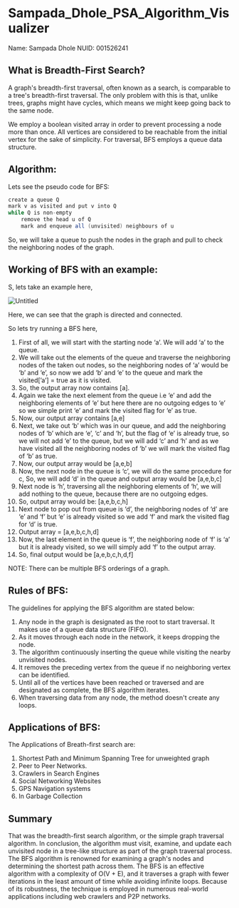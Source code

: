 # Sampada_Dhole_PSA_Algorithm_Visualizer
Name: Sampada Dhole
NUID: 001526241

## What is Breadth-First Search?

A graph's breadth-first traversal, often known as a search, is comparable to a tree's breadth-first traversal. The only problem with this is that, unlike trees, graphs might have cycles, which means we might keep going back to the same node. 

We employ a boolean visited array in order to prevent processing a node more than once. All vertices are considered to be reachable from the initial vertex for the sake of simplicity. For traversal, BFS employs a queue data structure.

## Algorithm:

Lets see the pseudo code for BFS:

```java
create a queue Q 
mark v as visited and put v into Q 
while Q is non-empty 
    remove the head u of Q 
    mark and enqueue all (unvisited) neighbours of u
```

So, we will take a queue to push the nodes in the graph and pull to check the neighboring nodes of  the graph.

## Working of BFS with an example:

S, lets take an example here,

![Untitled](https://s3-us-west-2.amazonaws.com/secure.notion-static.com/d5de9f94-7da8-47cf-8181-b344bde101cc/Untitled.png)

Here, we can see that the graph is directed and connected.

So lets try running a BFS here,

1. First of all, we will start with the starting node ‘a’. We will add ‘a’ to the queue.
2. We will take out the elements of the queue and traverse the neighboring nodes of the taken out nodes, so the neighboring nodes of ‘a’ would be ‘b’ and ‘e’, so now we add ‘b’ and ‘e’ to the queue and mark the visited[’a’] = true as it is visited.
3. So, the output array now contains [a].
4. Again we take the next element from the queue i.e ‘e’ and add the neighboring elements of ‘e’ but here there are no outgoing edges to ‘e’ so we simple print ‘e’ and mark the visited flag for ‘e’ as true.
5. Now, our output array contains [a,e]
6. Next, we take out ‘b’ which was in our queue, and add the neighboring nodes of ‘b’ which are ‘e’, ‘c’ and ‘h’, but the flag of ‘e’ is already true, so we will not add ‘e’ to the queue, but we will add ‘c’ and ‘h’ and as we have visited all the neighboring nodes of ‘b’ we will mark the visited flag of ‘b’ as true.
7. Now, our output array would be [a,e,b]
8. Now, the next node in the queue is ‘c’, we will do the same procedure for c, So, we will add ‘d’ in the queue and output array would be [a,e,b,c]
9. Next node is ‘h’, traversing all the neighboring elements of ‘h’,  we will add nothing to the queue, because there are no outgoing edges.
10. So, output array would be: [a,e,b,c,h]
11. Next node to pop out from queue is ‘d’, the neighboring nodes of ‘d’ are ‘e’ and ‘f’ but ‘e’ is already visited so we add ‘f’ and mark the visited flag for ‘d’ is true.
12. Output array = [a,e,b,c,h,d]
13. Now, the last element in the queue is ‘f’, the neighboring node of ‘f’ is ‘a’ but it is already visited, so we will simply add ‘f’ to the output array.
14. So, final output would be [a,e,b,c,h,d,f]

NOTE: There can be multiple BFS orderings of a graph.

## Rules of BFS:

The guidelines for applying the BFS algorithm are stated below:

1. Any node in the graph is designated as the root to start traversal. It makes use of a queue data structure (FIFO).
2. As it moves through each node in the network, it keeps dropping the node.
3. The algorithm continuously inserting the queue while visiting the nearby unvisited nodes.
4. It removes the preceding vertex from the queue if no neighboring vertex can be identified.
5. Until all of the vertices have been reached or traversed and are designated as complete, the BFS algorithm iterates.
6. When traversing data from any node, the method doesn't create any loops.

## Applications of BFS:

The Applications of Breath-first search are:

1. Shortest Path and Minimum Spanning Tree for unweighted graph
2. Peer to Peer Networks.
3. Crawlers in Search Engines
4. Social Networking Websites
5. GPS Navigation systems
6. In Garbage Collection

## Summary

That was the breadth-first search algorithm, or the simple graph traversal algorithm. In conclusion, the algorithm must visit, examine, and update each unvisited node in a tree-like structure as part of the graph traversal process. The BFS algorithm is renowned for examining a graph's nodes and determining the shortest path across them. The BFS is an effective algorithm with a complexity of O(V + E), and it traverses a graph with fewer iterations in the least amount of time while avoiding infinite loops. Because of its robustness, the technique is employed in numerous real-world applications including web crawlers and P2P networks.
